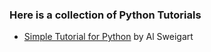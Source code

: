 ### Here is a collection of Python Tutorials
* [Simple Tutorial for Python](https://github.com/asweigart/simple-turtle-tutorial-for-python/blob/master/simple_turtle_tutorial.md) by Al Sweigart
